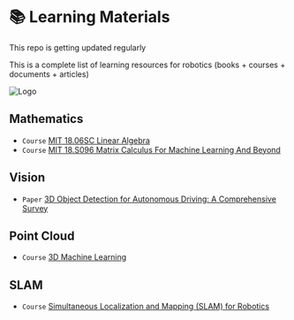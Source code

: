 # 📚 Learning Materials

This repo is getting updated regularly

This is a complete list of learning resources for robotics (books + courses + documents + articles)

![Logo](https://engineering.case.edu/sites/default/files/styles/_none/public/robot-mantis067.jpg?itok=uP1ETa80)


## Mathematics
- `Course` [MIT 18.06SC Linear Algebra](https://youtube.com/playlist?list=PL221E2BBF13BECF6C&si=MwA9x5Hd-d-nEVzK)
- `Course` [MIT 18.S096 Matrix Calculus For Machine Learning And Beyond](https://youtube.com/playlist?list=PLUl4u3cNGP62EaLLH92E_VCN4izBKK6OE&si=GuRYITbFk-uKapgG)


## Vision

- `Paper` [3D Object Detection for Autonomous Driving: A Comprehensive Survey](https://arxiv.org/abs/2206.09474)


## Point Cloud
- `Course` [3D Machine Learning](https://youtube.com/playlist?list=PLyi5FHzX7hBzv6p_USmzLvL8TBKWljOph&si=SrA0O0vz3RNTmfny)


## SLAM
- `Course` [Simultaneous Localization and Mapping (SLAM) for Robotics](https://youtube.com/playlist?list=PLZ_sI4f41TGtsqgT6cMLCUCYOT7mCjBMM&si=5HwbbZYfaM1lu3y1)
